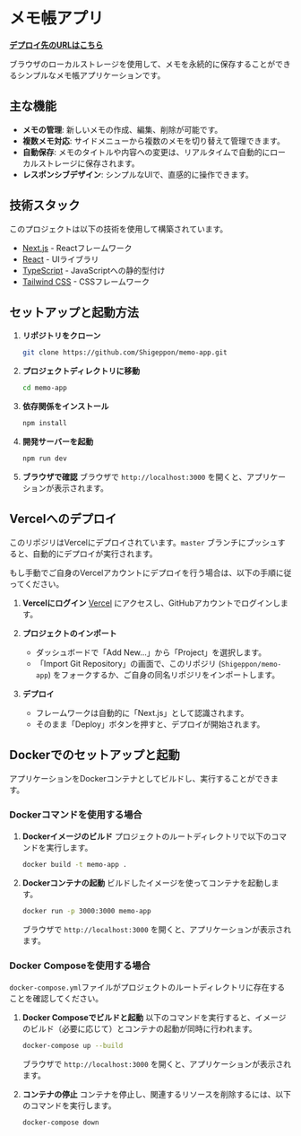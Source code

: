 # メモ帳アプリ

[**デプロイ先のURLはこちら**](https://memo-app-one-teal.vercel.app/)

ブラウザのローカルストレージを使用して、メモを永続的に保存することができるシンプルなメモ帳アプリケーションです。

## 主な機能

- **メモの管理**: 新しいメモの作成、編集、削除が可能です。
- **複数メモ対応**: サイドメニューから複数のメモを切り替えて管理できます。
- **自動保存**: メモのタイトルや内容への変更は、リアルタイムで自動的にローカルストレージに保存されます。
- **レスポンシブデザイン**: シンプルなUIで、直感的に操作できます。

## 技術スタック

このプロジェクトは以下の技術を使用して構築されています。

- [Next.js](https://nextjs.org/) - Reactフレームワーク
- [React](https://react.dev/) - UIライブラリ
- [TypeScript](https://www.typescriptlang.org/) - JavaScriptへの静的型付け
- [Tailwind CSS](https://tailwindcss.com/) - CSSフレームワーク

## セットアップと起動方法

1.  **リポジトリをクローン**
    ```bash
    git clone https://github.com/Shigeppon/memo-app.git
    ```

2.  **プロジェクトディレクトリに移動**
    ```bash
    cd memo-app
    ```

3.  **依存関係をインストール**
    ```bash
    npm install
    ```

4.  **開発サーバーを起動**
    ```bash
    npm run dev
    ```

5.  **ブラウザで確認**
    ブラウザで `http://localhost:3000` を開くと、アプリケーションが表示されます。

## Vercelへのデプロイ

このリポジリはVercelにデプロイされています。`master` ブランチにプッシュすると、自動的にデプロイが実行されます。

もし手動でご自身のVercelアカウントにデプロイを行う場合は、以下の手順に従ってください。

1.  **Vercelにログイン**
    [Vercel](https://vercel.com/) にアクセスし、GitHubアカウントでログインします。

2.  **プロジェクトのインポート**
    - ダッシュボードで「Add New...」から「Project」を選択します。
    - 「Import Git Repository」の画面で、このリポジリ (`Shigeppon/memo-app`) をフォークするか、ご自身の同名リポジリをインポートします。

3.  **デプロイ**
    - フレームワークは自動的に「Next.js」として認識されます。
    - そのまま「Deploy」ボタンを押すと、デプロイが開始されます。

## Dockerでのセットアップと起動

アプリケーションをDockerコンテナとしてビルドし、実行することができます。

### Dockerコマンドを使用する場合

1.  **Dockerイメージのビルド**
    プロジェクトのルートディレクトリで以下のコマンドを実行します。

    ```bash
    docker build -t memo-app .
    ```

2.  **Dockerコンテナの起動**
    ビルドしたイメージを使ってコンテナを起動します。

    ```bash
    docker run -p 3000:3000 memo-app
    ```
    ブラウザで `http://localhost:3000` を開くと、アプリケーションが表示されます。

### Docker Composeを使用する場合

`docker-compose.yml`ファイルがプロジェクトのルートディレクトリに存在することを確認してください。

1.  **Docker Composeでビルドと起動**
    以下のコマンドを実行すると、イメージのビルド（必要に応じて）とコンテナの起動が同時に行われます。

    ```bash
    docker-compose up --build
    ```
    ブラウザで `http://localhost:3000` を開くと、アプリケーションが表示されます。

2.  **コンテナの停止**
    コンテナを停止し、関連するリソースを削除するには、以下のコマンドを実行します。

    ```bash
    docker-compose down
    ```